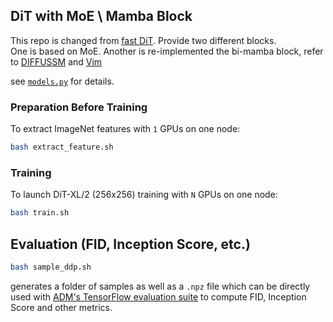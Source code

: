 ## DiT with MoE \ Mamba Block

This repo is changed from [fast DiT](https://github.com/chuanyangjin/fast-DiT). Provide two different blocks. <br> One is based on MoE. Another is re-implemented the bi-mamba block, refer to [DIFFUSSM](https://arxiv.org/ads/2311.18257) and [Vim](https://github.com/hustvl/Vim) 

see [`models.py`](models.py) for details.

### Preparation Before Training
To extract ImageNet features with `1` GPUs on one node:

```bash
bash extract_feature.sh
```

### Training
To launch DiT-XL/2 (256x256) training with `N` GPUs on one node:
```bash
bash train.sh
```

## Evaluation (FID, Inception Score, etc.)

```bash
bash sample_ddp.sh
```

generates a folder of samples as well as a `.npz` file which can be directly used with [ADM's TensorFlow
evaluation suite](https://github.com/openai/guided-diffusion/tree/main/evaluations) to compute FID, Inception Score and other metrics. 


